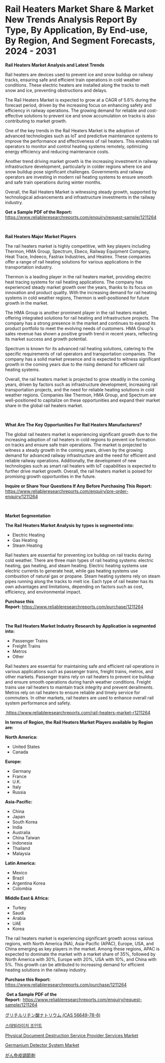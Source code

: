 <p><h1>Rail Heaters Market Share & Market New Trends Analysis Report By Type, By Application, By End-use, By Region, And Segment Forecasts, 2024 - 2031</h1></p><p><strong>Rail Heaters Market Analysis and Latest Trends</strong></p>
<p><p>Rail heaters are devices used to prevent ice and snow buildup on railway tracks, ensuring safe and efficient train operations in cold weather conditions. These electric heaters are installed along the tracks to melt snow and ice, preventing obstructions and delays.</p><p>The Rail Heaters Market is expected to grow at a CAGR of 5.6% during the forecast period, driven by the increasing focus on enhancing safety and efficiency in railway operations. The growing demand for reliable and cost-effective solutions to prevent ice and snow accumulation on tracks is also contributing to market growth.</p><p>One of the key trends in the Rail Heaters Market is the adoption of advanced technologies such as IoT and predictive maintenance systems to improve the performance and effectiveness of rail heaters. This enables rail operators to monitor and control heating systems remotely, optimizing energy efficiency and reducing maintenance costs.</p><p>Another trend driving market growth is the increasing investment in railway infrastructure development, particularly in colder regions where ice and snow buildup pose significant challenges. Governments and railway operators are investing in modern rail heating systems to ensure smooth and safe train operations during winter months.</p><p>Overall, the Rail Heaters Market is witnessing steady growth, supported by technological advancements and infrastructure investments in the railway industry.</p></p>
<p><strong>Get a Sample PDF of the Report:&nbsp;</strong> <a href="https://www.reliableresearchreports.com/enquiry/request-sample/1211264">https://www.reliableresearchreports.com/enquiry/request-sample/1211264</a></p>
<p>&nbsp;</p>
<p><strong>Rail Heaters Major Market Players</strong></p>
<p><p>The rail heaters market is highly competitive, with key players including Thermon, HMA Group, Spectrum, Ebeco, Railway Equipment Company, Heat Trace, Indeeco, Fastrax Industries, and Heatrex. These companies offer a range of rail heating solutions for various applications in the transportation industry.</p><p>Thermon is a leading player in the rail heaters market, providing electric heat tracing systems for rail heating applications. The company has experienced steady market growth over the years, thanks to its focus on innovation and product quality. With the increasing demand for rail heating systems in cold weather regions, Thermon is well-positioned for future growth in the market.</p><p>The HMA Group is another prominent player in the rail heaters market, offering integrated solutions for rail heating and infrastructure projects. The company has a strong presence in the market and continues to expand its product portfolio to meet the evolving needs of customers. HMA Group's sales revenue has shown a positive growth trend in recent years, reflecting its market success and growth potential.</p><p>Spectrum is known for its advanced rail heating solutions, catering to the specific requirements of rail operators and transportation companies. The company has a solid market presence and is expected to witness significant growth in the coming years due to the rising demand for efficient rail heating systems.</p><p>Overall, the rail heaters market is projected to grow steadily in the coming years, driven by factors such as infrastructure development, increasing rail transportation projects, and the need for reliable heating solutions in cold weather regions. Companies like Thermon, HMA Group, and Spectrum are well-positioned to capitalize on these opportunities and expand their market share in the global rail heaters market.</p></p>
<p>&nbsp;</p>
<p><strong>What Are The Key Opportunities For Rail Heaters Manufacturers?</strong></p>
<p><p>The global rail heaters market is experiencing significant growth due to the increasing adoption of rail heaters in cold regions to prevent ice formation on tracks and ensure safe train operations. The market is projected to witness a steady growth in the coming years, driven by the growing demand for advanced railway infrastructure and the need for efficient and reliable railway operations. Additionally, the development of new technologies such as smart rail heaters with IoT capabilities is expected to further drive market growth. Overall, the rail heaters market is poised for promising growth opportunities in the future.</p></p>
<p><strong>Inquire or Share Your Questions If Any Before Purchasing This Report:</strong> <a href="https://www.reliableresearchreports.com/enquiry/pre-order-enquiry/1211264">https://www.reliableresearchreports.com/enquiry/pre-order-enquiry/1211264</a></p>
<p>&nbsp;</p>
<p><strong>Market Segmentation</strong></p>
<p><strong>The Rail Heaters Market Analysis by types is segmented into:</strong></p>
<p><ul><li>Electric Heating</li><li>Gas Heating</li><li>Steam Heating</li></ul></p>
<p><p>Rail heaters are essential for preventing ice buildup on rail tracks during cold weather. There are three main types of rail heating systems: electric heating, gas heating, and steam heating. Electric heating systems use electric currents to generate heat, while gas heating systems use combustion of natural gas or propane. Steam heating systems rely on steam pipes running along the tracks to melt ice. Each type of rail heater has its own advantages and limitations, depending on factors such as cost, efficiency, and environmental impact.</p></p>
<p><strong>Purchase this Report:&nbsp;</strong><a href="https://www.reliableresearchreports.com/purchase/1211264">https://www.reliableresearchreports.com/purchase/1211264</a></p>
<p>&nbsp;</p>
<p><strong>The Rail Heaters Market Industry Research by Application is segmented into:</strong></p>
<p><ul><li>Passenger Trains</li><li>Freight Trains</li><li>Metros</li><li>Other</li></ul></p>
<p><p>Rail heaters are essential for maintaining safe and efficient rail operations in various applications such as passenger trains, freight trains, metros, and other markets. Passenger trains rely on rail heaters to prevent ice buildup and ensure smooth operations during harsh weather conditions. Freight trains use rail heaters to maintain track integrity and prevent derailments. Metros rely on rail heaters to ensure reliable and timely service for commuters. In other markets, rail heaters are used to enhance overall rail system performance and safety.</p></p>
<p><a href="https://www.reliableresearchreports.com/rail-heaters-market-r1211264">&nbsp;https://www.reliableresearchreports.com/rail-heaters-market-r1211264</a></p>
<p><strong>In terms of Region, the Rail Heaters Market Players available by Region are:</strong></p>
<p>
    <p> <strong> North America: </strong>
        <ul>
            <li>United States</li>
            <li>Canada</li>
        </ul>
        </p> 
    <p> <strong> Europe: </strong>
        <ul>
            <li>Germany</li>
            <li>France</li>
            <li>U.K.</li>
            <li>Italy</li>
            <li>Russia</li>
        </ul>
        </p> 
    <p> <strong> Asia-Pacific: </strong>
        <ul>
            <li>China</li>
            <li>Japan</li>
            <li>South Korea</li>
            <li>India</li>
            <li>Australia</li>
            <li>China Taiwan</li>
            <li>Indonesia</li>
            <li>Thailand</li>
            <li>Malaysia</li>
        </ul>
        </p> 
    <p> <strong> Latin America: </strong>
        <ul>
            <li>Mexico</li>
            <li>Brazil</li>
            <li>Argentina Korea</li>
            <li>Colombia</li>
        </ul>
        </p> 
    <p> <strong> Middle East & Africa: </strong>
        <ul>
            <li>Turkey</li>
            <li>Saudi</li>
            <li>Arabia</li>
            <li>UAE</li>
            <li>Korea</li>
        </ul>
    </p>
    </p>
<p><p>The rail heaters market is experiencing significant growth across various regions, with North America (NA), Asia-Pacific (APAC), Europe, USA, and China emerging as key players in the market. Among these regions, APAC is expected to dominate the market with a market share of 35%, followed by North America with 30%, Europe with 20%, USA with 10%, and China with 5%. This growth can be attributed to increasing demand for efficient heating solutions in the railway industry.</p></p>
<p><strong>Purchase this Report: </strong><a href="https://www.reliableresearchreports.com/purchase/1211264">https://www.reliableresearchreports.com/purchase/1211264</a></p>
<p>&nbsp;<strong>Get a Sample PDF of the Report:&nbsp;&nbsp;</strong><a href="https://www.reliableresearchreports.com/enquiry/request-sample/1211264">https://www.reliableresearchreports.com/enquiry/request-sample/1211264</a></p>
<p><strong></strong></p>
<p><p><a href="https://github.com/SkylarReilly36/Market-Research-Report-List-1/blob/main/8940000101104.md">グリチルリチン酸ナトリウム (CAS 56649-78-6)</a></p><p><a href="https://github.com/BrettWeberrt8767765/Market-Research-Report-List-2/blob/main/127905194697.md">스태빌라이저 조인트</a></p><p><a href="https://github.com/EbonyHane1955/Market-Research-Report-List-1/blob/main/physical-document-destruction-service-provider-services-market.md">Physical Document Destruction Service Provider Services Market</a></p><p><a href="https://issuu.com/reportprime-2/docs/germanium-detector-system-market-size-2030.pptx">Germanium Detector System Market</a></p><p><a href="https://github.com/joaejkdzgyljvo6/Market-Research-Report-List-2/blob/main/8438274101105.md">がん免疫調節剤</a></p></p>